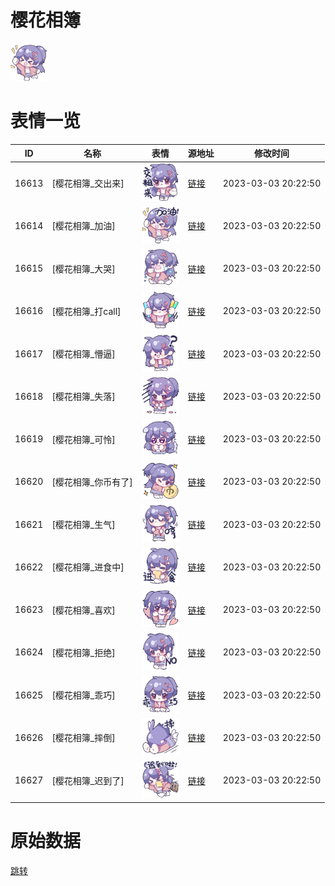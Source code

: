 # 樱花相簿

<img src="./cover.png" height="60" alt="cover" />

# 表情一览

|ID|名称|表情|源地址|修改时间|
|----|----|----|----|----|
|16613|[樱花相簿_交出来]|<img src="./pic/016613_%5B樱花相簿_交出来%5D.png" height="60" alt="交出来"/>|[链接](https://i0.hdslb.com/bfs/garb/b4a7d761c14c1f5689b72bb0780d164d40a8470b.png)|2023-03-03 20:22:50|
|16614|[樱花相簿_加油]|<img src="./pic/016614_%5B樱花相簿_加油%5D.png" height="60" alt="加油"/>|[链接](https://i0.hdslb.com/bfs/garb/10f3e28d071289d9deac0650fbabb686c28cd92e.png)|2023-03-03 20:22:50|
|16615|[樱花相簿_大哭]|<img src="./pic/016615_%5B樱花相簿_大哭%5D.png" height="60" alt="大哭"/>|[链接](https://i0.hdslb.com/bfs/garb/c77a8c9282df24e3ba6149f72f8417dff36a3393.png)|2023-03-03 20:22:50|
|16616|[樱花相簿_打call]|<img src="./pic/016616_%5B樱花相簿_打call%5D.png" height="60" alt="打call"/>|[链接](https://i0.hdslb.com/bfs/garb/35c9f6836dedbd11012734abdc0fc303c077b867.png)|2023-03-03 20:22:50|
|16617|[樱花相簿_懵逼]|<img src="./pic/016617_%5B樱花相簿_懵逼%5D.png" height="60" alt="懵逼"/>|[链接](https://i0.hdslb.com/bfs/garb/15bce31b65a1f9e649b8d7b058cd749a551eb269.png)|2023-03-03 20:22:50|
|16618|[樱花相簿_失落]|<img src="./pic/016618_%5B樱花相簿_失落%5D.png" height="60" alt="失落"/>|[链接](https://i0.hdslb.com/bfs/garb/ecf9658e5b8977c4e53715af01cf4ec78c5489f3.png)|2023-03-03 20:22:50|
|16619|[樱花相簿_可怜]|<img src="./pic/016619_%5B樱花相簿_可怜%5D.png" height="60" alt="可怜"/>|[链接](https://i0.hdslb.com/bfs/garb/22b481c6386c3d442b4dfc8f2bf482d70d707fc8.png)|2023-03-03 20:22:50|
|16620|[樱花相簿_你币有了]|<img src="./pic/016620_%5B樱花相簿_你币有了%5D.png" height="60" alt="你币有了"/>|[链接](https://i0.hdslb.com/bfs/garb/b3b97b22716095a6493351b7387246e040f0ba09.png)|2023-03-03 20:22:50|
|16621|[樱花相簿_生气]|<img src="./pic/016621_%5B樱花相簿_生气%5D.png" height="60" alt="生气"/>|[链接](https://i0.hdslb.com/bfs/garb/8adba33ce83d4dae50116b731d874ca255dd7027.png)|2023-03-03 20:22:50|
|16622|[樱花相簿_进食中]|<img src="./pic/016622_%5B樱花相簿_进食中%5D.png" height="60" alt="进食中"/>|[链接](https://i0.hdslb.com/bfs/garb/8c116800ecfd2116b405bb30797e5961a4eaa130.png)|2023-03-03 20:22:50|
|16623|[樱花相簿_喜欢]|<img src="./pic/016623_%5B樱花相簿_喜欢%5D.png" height="60" alt="喜欢"/>|[链接](https://i0.hdslb.com/bfs/garb/352325ab5c1454f2ae3077728e6921a96da55406.png)|2023-03-03 20:22:50|
|16624|[樱花相簿_拒绝]|<img src="./pic/016624_%5B樱花相簿_拒绝%5D.png" height="60" alt="拒绝"/>|[链接](https://i0.hdslb.com/bfs/garb/082c45283695b4917d23fdbe3d29735f119791f1.png)|2023-03-03 20:22:50|
|16625|[樱花相簿_乖巧]|<img src="./pic/016625_%5B樱花相簿_乖巧%5D.png" height="60" alt="乖巧"/>|[链接](https://i0.hdslb.com/bfs/garb/4ac9b00bb1fc059565dbf092141256abfce1ff80.png)|2023-03-03 20:22:50|
|16626|[樱花相簿_摔倒]|<img src="./pic/016626_%5B樱花相簿_摔倒%5D.png" height="60" alt="摔倒"/>|[链接](https://i0.hdslb.com/bfs/garb/2f87a5f11a25507010780fcdc46b3367f747f089.png)|2023-03-03 20:22:50|
|16627|[樱花相簿_迟到了]|<img src="./pic/016627_%5B樱花相簿_迟到了%5D.png" height="60" alt="迟到了"/>|[链接](https://i0.hdslb.com/bfs/garb/6013cfaef3e801e7b2685d9afb4c5351fc480507.png)|2023-03-03 20:22:50|

# 原始数据

[跳转](./raw.json)

